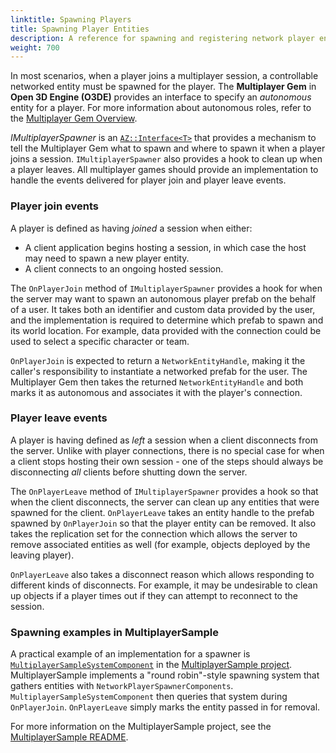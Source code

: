```yaml
---
linktitle: Spawning Players
title: Spawning Player Entities
description: A reference for spawning and registering network player entities in Open 3D Engine (O3DE).
weight: 700
---
```


In most scenarios, when a player joins a multiplayer session, a controllable networked entity must be spawned for the player. The **Multiplayer Gem** in **Open 3D Engine (O3DE)** provides an interface to specify an *autonomous* entity for a player. For more information about autonomous roles, refer to the [Multiplayer Gem Overview](overview#multiplayer-entity-roles).

*IMultiplayerSpawner* is an [`AZ::Interface<T>`](/docs/user-guide/programming/az-interface) that provides a mechanism to tell the Multiplayer Gem what to spawn and where to spawn it when a player joins a session. `IMultiplayerSpawner` also provides a hook to clean up when a player leaves. All multiplayer games should provide an implementation to handle the events delivered for player join and player leave events.

### Player join events

A player is defined as having *joined* a session when either:
  * A client application begins hosting a session, in which case the host may need to spawn a new player entity.
  * A client connects to an ongoing hosted session.
  
The `OnPlayerJoin` method of `IMultiplayerSpawner` provides a hook for when the server may want to spawn an autonomous player prefab on the behalf of a user. It takes both an identifier and custom data provided by the user, and the implementation is required to determine which prefab to spawn and its world location. For example, data provided with the connection could be used to select a specific character or team.

`OnPlayerJoin` is expected to return a `NetworkEntityHandle`, making it the caller's responsibility to instantiate a networked prefab for the user. The Multiplayer Gem then takes the returned `NetworkEntityHandle` and both marks it as autonomous and associates it with the player's connection.

### Player leave events

A player is having defined as *left* a session when a client disconnects from the server. Unlike with player connections, there is no special case for when a client stops hosting their own session - one of the steps should always be disconnecting *all* clients before shutting down the server.

The `OnPlayerLeave` method of `IMultiplayerSpawner` provides a hook so that when the client disconnects, the server can clean up any entities that were spawned for the client. `OnPlayerLeave` takes an entity handle to the prefab spawned by `OnPlayerJoin` so that the player entity can be removed. It also takes the replication set for the connection which allows the server to remove associated entities as well (for example, objects deployed by the leaving player).

`OnPlayerLeave` also takes a disconnect reason which allows responding to different kinds of disconnects. For example, it may be undesirable to clean up objects if a player times out if they can attempt to reconnect to the session.

### Spawning examples in MultiplayerSample

A practical example of an implementation for a spawner is [`MultiplayerSampleSystemComponent`](https://github.com/o3de/o3de-multiplayersample/blob/development/Gem/Code/Source/MultiplayerSampleSystemComponent.cpp) in the  [MultiplayerSample project](https://github.com/o3de/o3de-multiplayersample/). MultiplayerSample implements a "round robin"-style spawning system that gathers entities with `NetworkPlayerSpawnerComponents`. `MultiplayerSampleSystemComponent` then queries that system during `OnPlayerJoin`. `OnPlayerLeave` simply marks the entity passed in for removal. 

For more information on the MultiplayerSample project, see the [MultiplayerSample README](https://github.com/o3de/o3de-multiplayersample/blob/development/README.md).